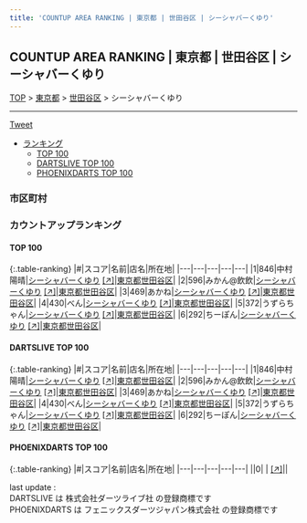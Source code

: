 ```yaml
---
title: 'COUNTUP AREA RANKING | 東京都 | 世田谷区 | シーシャバーくゆり'
---
```

## COUNTUP AREA RANKING | 東京都 | 世田谷区 | シーシャバーくゆり

[TOP](/darts/rank/) > [東京都](/darts/rank/東京都/) > [世田谷区](/darts/rank/東京都/世田谷区/) > シーシャバーくゆり

___

<a href="https://twitter.com/share?ref_src=twsrc%5Etfw" data-text="COUNTUP AREA RANKING | 東京都世田谷区シーシャバーくゆり" class="twitter-share-button" data-hashtags="DARTSLIVE,PHOENIXDARTS,darts,ダーツ" data-show-count="false">Tweet</a>

* [ランキング](#カウントアップランキング)
    * [TOP 100](#top-100)
    * [DARTSLIVE TOP 100](#dartslive-top-100)
    * [PHOENIXDARTS TOP 100](#phoenixdarts-top-100)

### 市区町村

<ul>

</ul>

### カウントアップランキング

#### TOP 100



{:.table-ranking}
|#|スコア|名前|店名|所在地|
|---|---|---|---|---|
|1|846|<span class="rank-name-dl">中村 陽晴</span>|<a href="/darts/rank/shops/97fc46791ae6b89f58d385ea46352d8f.html">シーシャバーくゆり</a> <a href="https://search.dartslive.com/jp/shop/97fc46791ae6b89f58d385ea46352d8f">[↗]</a>|<a href="/darts/rank/東京都/世田谷区">東京都世田谷区</a>|
|2|596|<span class="rank-name-dl">みかん@飲飲</span>|<a href="/darts/rank/shops/97fc46791ae6b89f58d385ea46352d8f.html">シーシャバーくゆり</a> <a href="https://search.dartslive.com/jp/shop/97fc46791ae6b89f58d385ea46352d8f">[↗]</a>|<a href="/darts/rank/東京都/世田谷区">東京都世田谷区</a>|
|3|469|<span class="rank-name-dl">あかね</span>|<a href="/darts/rank/shops/97fc46791ae6b89f58d385ea46352d8f.html">シーシャバーくゆり</a> <a href="https://search.dartslive.com/jp/shop/97fc46791ae6b89f58d385ea46352d8f">[↗]</a>|<a href="/darts/rank/東京都/世田谷区">東京都世田谷区</a>|
|4|430|<span class="rank-name-dl">べん</span>|<a href="/darts/rank/shops/97fc46791ae6b89f58d385ea46352d8f.html">シーシャバーくゆり</a> <a href="https://search.dartslive.com/jp/shop/97fc46791ae6b89f58d385ea46352d8f">[↗]</a>|<a href="/darts/rank/東京都/世田谷区">東京都世田谷区</a>|
|5|372|<span class="rank-name-dl">うずらちゃん</span>|<a href="/darts/rank/shops/97fc46791ae6b89f58d385ea46352d8f.html">シーシャバーくゆり</a> <a href="https://search.dartslive.com/jp/shop/97fc46791ae6b89f58d385ea46352d8f">[↗]</a>|<a href="/darts/rank/東京都/世田谷区">東京都世田谷区</a>|
|6|292|<span class="rank-name-dl">ちーぽん</span>|<a href="/darts/rank/shops/97fc46791ae6b89f58d385ea46352d8f.html">シーシャバーくゆり</a> <a href="https://search.dartslive.com/jp/shop/97fc46791ae6b89f58d385ea46352d8f">[↗]</a>|<a href="/darts/rank/東京都/世田谷区">東京都世田谷区</a>|


#### DARTSLIVE TOP 100



{:.table-ranking}
|#|スコア|名前|店名|所在地|
|---|---|---|---|---|
|1|846|<span class="rank-name-dl">中村 陽晴</span>|<a href="/darts/rank/shops/97fc46791ae6b89f58d385ea46352d8f.html">シーシャバーくゆり</a> <a href="https://search.dartslive.com/jp/shop/97fc46791ae6b89f58d385ea46352d8f">[↗]</a>|<a href="/darts/rank/東京都/世田谷区">東京都世田谷区</a>|
|2|596|<span class="rank-name-dl">みかん@飲飲</span>|<a href="/darts/rank/shops/97fc46791ae6b89f58d385ea46352d8f.html">シーシャバーくゆり</a> <a href="https://search.dartslive.com/jp/shop/97fc46791ae6b89f58d385ea46352d8f">[↗]</a>|<a href="/darts/rank/東京都/世田谷区">東京都世田谷区</a>|
|3|469|<span class="rank-name-dl">あかね</span>|<a href="/darts/rank/shops/97fc46791ae6b89f58d385ea46352d8f.html">シーシャバーくゆり</a> <a href="https://search.dartslive.com/jp/shop/97fc46791ae6b89f58d385ea46352d8f">[↗]</a>|<a href="/darts/rank/東京都/世田谷区">東京都世田谷区</a>|
|4|430|<span class="rank-name-dl">べん</span>|<a href="/darts/rank/shops/97fc46791ae6b89f58d385ea46352d8f.html">シーシャバーくゆり</a> <a href="https://search.dartslive.com/jp/shop/97fc46791ae6b89f58d385ea46352d8f">[↗]</a>|<a href="/darts/rank/東京都/世田谷区">東京都世田谷区</a>|
|5|372|<span class="rank-name-dl">うずらちゃん</span>|<a href="/darts/rank/shops/97fc46791ae6b89f58d385ea46352d8f.html">シーシャバーくゆり</a> <a href="https://search.dartslive.com/jp/shop/97fc46791ae6b89f58d385ea46352d8f">[↗]</a>|<a href="/darts/rank/東京都/世田谷区">東京都世田谷区</a>|
|6|292|<span class="rank-name-dl">ちーぽん</span>|<a href="/darts/rank/shops/97fc46791ae6b89f58d385ea46352d8f.html">シーシャバーくゆり</a> <a href="https://search.dartslive.com/jp/shop/97fc46791ae6b89f58d385ea46352d8f">[↗]</a>|<a href="/darts/rank/東京都/世田谷区">東京都世田谷区</a>|


#### PHOENIXDARTS TOP 100



{:.table-ranking}
|#|スコア|名前|店名|所在地|
|---|---|---|---|---|
||0|<span class="rank-name-dl"> </span>|<a href="/darts/rank/shops/.html"></a> <a href="">[↗]</a>|<a href="/darts/rank//"></a>|


<div class="footer border-top border-gray-light mt-5 pt-3 text-right text-gray">
    last update : <span style="font-weight: italic" id="foot_last_modified"></span><br />
    DARTSLIVE は 株式会社ダーツライブ社 の登録商標です<br />
    PHOENIXDARTS は フェニックスダーツジャパン株式会社 の登録商標です<br />
</div>

<script src="https://cdnjs.cloudflare.com/ajax/libs/jquery.tablesorter/2.31.3/js/jquery.tablesorter.min.js" integrity="sha512-qzgd5cYSZcosqpzpn7zF2ZId8f/8CHmFKZ8j7mU4OUXTNRd5g+ZHBPsgKEwoqxCtdQvExE5LprwwPAgoicguNg==" crossorigin="anonymous" referrerpolicy="no-referrer"></script>
<link rel="stylesheet" href="https://cdnjs.cloudflare.com/ajax/libs/jquery.tablesorter/2.31.3/css/theme.default.min.css" integrity="sha512-wghhOJkjQX0Lh3NSWvNKeZ0ZpNn+SPVXX1Qyc9OCaogADktxrBiBdKGDoqVUOyhStvMBmJQ8ZdMHiR3wuEq8+w==" crossorigin="anonymous" referrerpolicy="no-referrer" />
<script>
$(function() {
    $(".table-ranking").tablesorter({sortList:[[0, 0]]});
    $("#foot_last_modified").text(formatDate(new Date(document.lastModified), 'yyyy-MM-dd HH:mm:ss'));
});
</script>

<script async src="https://platform.twitter.com/widgets.js" charset="utf-8"></script>